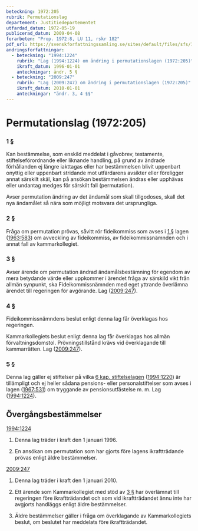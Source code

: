 ```yaml
---
beteckning: 1972:205
rubrik: Permutationslag
departement: Justitiedepartementet
utfardad_datum: 1972-05-19
publicerad_datum: 2009-04-08
forarbeten: "Prop. 1972:8, LU 11, rskr 182"
pdf_url: https://svenskforfattningssamling.se/sites/default/files/sfs/1972-05/SFS1972-205.pdf
andringsforfattningar:
  - beteckning: "1994:1224"
    rubrik: "Lag (1994:1224) om ändring i permutationslagen (1972:205)"
    ikraft_datum: 1996-01-01
    anteckningar: ändr. 5 §
  - beteckning: "2009:247"
    rubrik: "Lag (2009:247) om ändring i permutationslagen (1972:205)"
    ikraft_datum: 2010-01-01
    anteckningar: "ändr. 3, 4 §§"
---
```


# Permutationslag (1972:205)

### 1 §

Kan bestämmelse, som enskild meddelat i gåvobrev, testamente, stiftelseförordnande eller liknande handling, på grund av ändrade förhållanden ej längre iakttagas eller har bestämmelsen blivit uppenbart onyttig eller uppenbart stridande mot utfärdarens avsikter eller föreligger annat särskilt skäl, kan på ansökan bestämmelsen ändras eller upphävas eller undantag medges för särskilt fall (permutation).

Avser permutation ändring av det ändamål som skall tillgodoses, skall det nya ändamålet så nära som möjligt motsvara det ursprungliga.

### 2 §

Fråga om permutation prövas, såvitt rör fideikommiss som avses i [1 §](#1) lagen ([1963:583](https://selex.se/eli/sfs/1963/583)) om avveckling av fideikommiss, av fideikommissnämnden och i annat fall av kammarkollegiet.

### 3 §

Avser ärende om permutation ändrad ändamålsbestämning för egendom av mera betydande värde eller uppkommer i ärendet fråga av särskild vikt från allmän synpunkt, ska Fideikommissnämnden med eget yttrande överlämna ärendet till regeringen för avgörande. Lag ([2009:247](https://selex.se/eli/sfs/2009/247)).

### 4 §

Fideikommissnämndens beslut enligt denna lag får överklagas hos regeringen.

Kammarkollegiets beslut enligt denna lag får överklagas hos allmän förvaltningsdomstol. Prövningstillstånd krävs vid överklagande till kammarrätten. Lag ([2009:247](https://selex.se/eli/sfs/2009/247)).

### 5 §

Denna lag gäller ej stiftelser på vilka [6 kap. stiftelselagen](https://selex.se/eli/sfs/1994/1220) ([1994:1220](https://selex.se/eli/sfs/1994/1220)) är tillämpligt och ej heller sådana pensions- eller personalstiftelser som avses i lagen ([1967:531](https://selex.se/eli/sfs/1967/531)) om tryggande av pensionsutfästelse m. m. Lag ([1994:1224](https://selex.se/eli/sfs/1994/1224)).

## Övergångsbestämmelser

[1994:1224](https://selex.se/eli/sfs/1994/1224)

1. Denna lag träder i kraft den 1 januari 1996.

2. En ansökan om permutation som har gjorts före lagens ikraftträdande prövas enligt äldre bestämmelser.

[2009:247](https://selex.se/eli/sfs/2009/247)

1. Denna lag träder i kraft den 1 januari 2010.

2. Ett ärende som Kammarkollegiet med stöd av [3 §](#3) har överlämnat till regeringen före ikraftträdandet och som vid ikraftträdandet ännu inte har avgjorts handläggs enligt äldre bestämmelser.

3. Äldre bestämmelser gäller i fråga om överklagande av Kammarkollegiets beslut, om beslutet har meddelats före ikraftträdandet.
